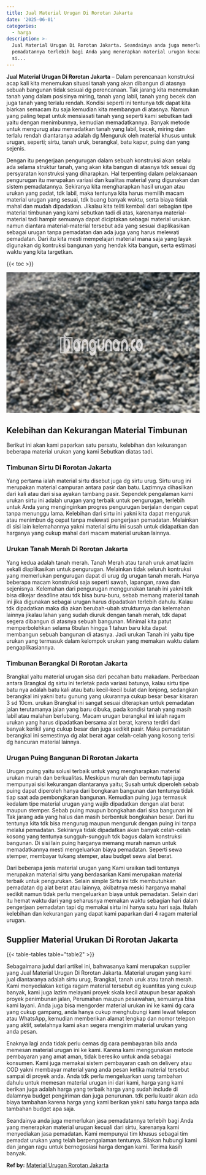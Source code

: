 ```yaml
---
title: Jual Material Urugan Di Rorotan Jakarta
date: '2025-06-01'
categories:
  - harga
description: >-
  Jual Material Urugan Di Rorotan Jakarta. Seandainya anda juga memerlukan jasa
  pemadatannya terlebih bagi Anda yang menerapkan material urugan kecuali dari
  si...
---
```


**Jual Material Urugan Di Rorotan Jakarta** – Dalam perencanaan konstruksi acap kali kita menemukan situasi tanah yang akan dibangun di atasnya sebuah bangunan tidak sesuai dg perencanaan. Tak jarang kita menemukan tanah yang dalam posisinya miring, tanah yang labil, tanah yang becek dan juga tanah yang terlalu rendah. Kondisi seperti ini tentunya tdk dapat kita biarkan semacam itu saja kemudian kita membangun di atasnya. Namun yang paling tepat untuk mensiasati tanah yang seperti kami sebutkan tadi yaitu dengan menimbunnya, kemudian memadatkannya. Banyak metode untuk mengurug atau memadatkan tanah yang labil, becek, miring dan terlalu rendah diantaranya adalah dg Menguruk oleh material khusus untuk urugan, seperti; sirtu, tanah uruk, berangkal, batu kapur, puing dan yang sejenis.

Dengan itu pengerjaan pengurugan dalam sebuah konstruksi akan selalu ada selama struktur tanah, yang akan kita bangun di atasnya tdk sesuai dg persyaratan konstruksi yang diharapkan. Hal terpenting dalam pelaksanaan pengurugan itu merupakan variasi dan kualitas material yang digunakan dan sistem pemadatannya. Sekiranya kita mengharapkan hasil urugan atau urukan yang padat, tdk labil, maka tentunya kita harus memilih macam material urugan yang sesuai, tdk buang banyak waktu, serta biaya tidak mahal dan mudah dipadatkan. Jikalau kita teliti kembali dari sebagian tipe material timbunan yang kami sebutkan tadi di atas, karenanya material-material tadi hampir semuanya dapat diciptakan sebagai material urukan. namun diantara material-material tersebut ada yang sesuai diaplikasikan sebagai urugan tanpa pemadatan dan ada juga yang harus melewati pemadatan. Dari itu kita mesti mempelajari material mana saja yang layak digunakan dg kontruksi bangunan yang hendak kita bangun, serta estimasi waktu yang kita targetkan.

{{< toc >}}

![Jual Material Urugan Di Rorotan Jakarta](/images/jual-urugan-16.png)

## Kelebihan dan Kekurangan Material Timbunan

Berikut ini akan kami paparkan satu persatu, kelebihan dan kekurangan beberapa material urukan yang kami Sebutkan diatas tadi.

### Timbunan Sirtu Di Rorotan Jakarta

Yang pertama ialah material sirtu disebut juga dg sirtu urug. Sirtu urug ini merupakan material campuran antara pasir dan batu. Lazimnya dihasilkan dari kali atau dari sisa ayakan tambang pasir. Sependek pengalaman kami urukan sirtu ini adalah urugan yang terbaik untuk pengurugan, terlebih untuk Anda yang menginginkan progres pengurugan berjalan dengan cepat tanpa menunggu lama. Kelebihan dari sirtu ini yakni kita dapat menguruk atau menimbun dg cepat tanpa melewati pengerjaan pemadatan. Melainkan di sisi lain kelemahannya yakni material sirtu ini susah untuk didapatkan dan harganya yang cukup mahal dari macam material urukan lainnya.

### Urukan Tanah Merah Di Rorotan Jakarta

Yang kedua adalah tanah merah. Tanah Merah atau tanah uruk amat lazim sekali diaplikasikan untuk pengurugan. Melainkan tidak seluruh kontruksi yang memerlukan pengurugan dapat di urug dg urugan tanah merah. Hanya beberapa macam konstruksi saja seperti sawah, lapangan, rawa dan sejenisnya. Kelemahan dari pengurugan menggunakan tanah ini yakni tdk bisa dikejar deadline atau tdk bisa buru-buru, sebab memang material tanah ini jika digunakan sebagai urugan harus dipadatkan terlebih dahulu. Kalau tdk dipadatkan maka dia akan berubah-ubah strukturnya dan kelemahan lainnya jikalau lahan yang sudah diuruk dengan tanah merah, tdk dapat segera dibangun di atasnya sebuah bangunan. Minimal kita patut memperbolehkan selama 6bulan hingga 1 tahun baru kita dapat membangun sebuah bangunan di atasnya. Jadi urukan Tanah ini yaitu tipe urukan yang termasuk dalam kelompok urukan yang memakan waktu dalam pengaplikasiannya.

### Timbunan Berangkal Di Rorotan Jakarta

Brangkal yaitu material urugan sisa dari pecahan batu makadam. Perbedaan antara Brangkal dg sirtu ini terletak pada variasi batunya, kalau sirtu tipe batu nya adalah batu kali atau batu kecil-kecil bulat dan lonjong, sedangkan berangkal ini yakni batu gunung yang ukurannya cukup besar besar kisaran 3 sd 10cm. urukan Brangkal ini sangat sesuai diterapkan untuk pemadatan jalan terutamanya jalan yang baru dibuka, pada kondisi tanah yang masih labil atau malahan berlubang. Macam urugan berangkal ini ialah ragam urukan yang harus dipadatkan bersama alat berat, karena terdiri dari banyak kerikil yang cukup besar dan juga sedikit pasir. Maka pemadatan berangkal ini semestinya dg alat berat agar celah-celah yang kosong terisi dg hancuran material lainnya.

### Urugan Puing Bangunan Di Rorotan Jakarta

Urugan puing yaitu solusi terbaik untuk yang mengharapkan material urukan murah dan berkualitas. Meskipun murah dan bermutu tapi juga mempunyai sisi kekurangan diantaranya yaitu; Susah untuk diperoleh sebab puing dapat diperoleh hanya dari bongkaran bangunan dan tentunya tidak tiap saat ada pembongkaran bangunan. Kemudian puing juga termasuk kedalam tipe material urugan yang wajib dipadatkan dengan alat berat maupun stemper. Sebab puing maupun bongkahan dari sisa bangunan ini Tak jarang ada yang halus dan masih berbentuk bongkahan besar. Dari itu tentunya kita tdk bisa mengurug maupun menguruk dengan puing ini tanpa melalui pemadatan. Sekiranya tidak dipadatkan akan banyak celah-celah kosong yang tentunya sungguh-sungguh tdk bagus dalam konstruksi bangunan. Di sisi lain puing harganya memang murah namun untuk memadatkannya mesti mengeluarkan biaya pemadatan. Seperti sewa stemper, membayar tukang stemper, atau budget sewa alat berat.

Dari beberapa jenis material urugan yang Kami uraikan tadi tentunya merupakan material sirtu yang berdasarkan Kami merupakan material terbaik untuk pengurukan. Selain simple Sirtu ini tdk membutuhkan pemadatan dg alat berat atau lainnya, akibatnya meski harganya mahal sedikit namun tidak perlu mengeluarkan biaya untuk pemadatan. Selain dari itu hemat waktu dari yang seharusnya memakan waktu sebagian hari dalam pengerjaan pemadatan tapi dg memakai sirtu ini hanya satu hari saja. Itulah kelebihan dan kekurangan yang dapat kami paparkan dari 4 ragam material urugan.

## Supplier Material Urukan Di Rorotan Jakarta

{{< table-tables table="table2" >}}

Sebagaimana judul dari artikel ini, bahwasanya kami merupakan supplier yang Jual Material Urugan Di Rorotan Jakarta. Material urugan yang kami jual diantaranya adalah sirtu urug, Brangkal, tanah uruk atau tanah merah. Kami menyediakan ketiga ragam material tersebut dg kuantitas yang cukup banyak, kami juga lazim melayani proyek skala kecil ataupun besar apakah proyek penimbunan jalan, Perumahan maupun pesawahan, semuanya bisa kami layani. Anda juga bisa mengorder material urukan ini ke kami dg cara yang cukup gampang, anda hanya cukup menghubungi kami lewat telepon atau WhatsApp, kemudian memberikan alamat lengkap dan nomor telepon yang aktif, setelahnya kami akan segera mengirim material urukan yang anda pesan.

Enaknya lagi anda tidak perlu cemas dg cara pembayaran bila anda memesan material urugan ini ke kami. Karena kami menggunakan metode pembayaran yang amat aman, tidak beresiko untuk anda sebagai konsumen. Kami juga memakai sistem pembayaran cash on delivery atau COD yakni membayar material yang anda pesan ketika material tersebut sampai di proyek anda. Anda tdk perlu mengeluarkan uang tambahan dahulu untuk memesan material urugan ini dari kami, harga yang kami berikan juga adalah harga yang terbaik harga yang sudah include di dalamnya budget pengiriman dan juga penurunan. tdk perlu kuatir akan ada biaya tambahan karena harga yang kami berikan yakni satu harga tanpa ada tambahan budget apa saja.

Seandainya anda juga memerlukan jasa pemadatannya terlebih bagi Anda yang menerapkan material urugan kecuali dari sirtu, karenanya kami menyediakan jasa pemadatan. Kami mempunyai tim khusus sebagai tim pemadat urukan yang telah berpengalaman tentunya. Silakan hubungi kami dan jangan ragu untuk bernegosiasi harga dengan kami. Terima kasih banyak.

**Ref by:** [Material Urugan Rorotan Jakarta](https://id.wikipedia.org/wiki/Material)
